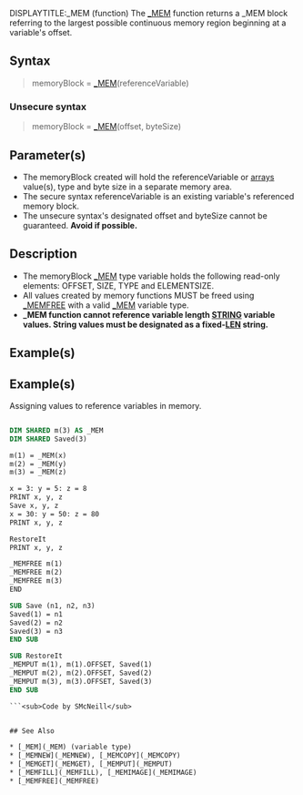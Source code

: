 DISPLAYTITLE:_MEM (function)
The [_MEM](_MEM) function returns a _MEM block referring to the largest possible continuous memory region beginning at a variable's offset.


## Syntax

>  memoryBlock = [_MEM](_MEM)(referenceVariable)

### Unsecure syntax

>  memoryBlock = [_MEM](_MEM)(offset, byteSize)


## Parameter(s)

* The memoryBlock created will hold the referenceVariable or [arrays](arrays) value(s), type and byte size in a separate memory area.
* The secure syntax referenceVariable is an existing variable's referenced memory block.
* The unsecure syntax's designated offset and byteSize cannot be guaranteed. **Avoid if possible.**


## Description

* The memoryBlock [_MEM](_MEM) type variable holds the following read-only elements: OFFSET, SIZE, TYPE and ELEMENTSIZE.
* All values created by memory functions MUST be freed using [_MEMFREE](_MEMFREE) with a valid [_MEM](_MEM) variable type.
* **_MEM function cannot reference variable length [STRING](STRING) variable values. String values must be designated as a fixed-[LEN](LEN) string.**


## Example(s)

## Example(s)
 Assigning values to reference variables in memory.

```vb

DIM SHARED m(3) AS _MEM
DIM SHARED Saved(3)

m(1) = _MEM(x)
m(2) = _MEM(y)
m(3) = _MEM(z)

x = 3: y = 5: z = 8
PRINT x, y, z
Save x, y, z
x = 30: y = 50: z = 80
PRINT x, y, z

RestoreIt
PRINT x, y, z

_MEMFREE m(1)
_MEMFREE m(2)
_MEMFREE m(3)
END

SUB Save (n1, n2, n3)
Saved(1) = n1
Saved(2) = n2
Saved(3) = n3
END SUB

SUB RestoreIt
_MEMPUT m(1), m(1).OFFSET, Saved(1)
_MEMPUT m(2), m(2).OFFSET, Saved(2)
_MEMPUT m(3), m(3).OFFSET, Saved(3)
END SUB 

```<sub>Code by SMcNeill</sub>


## See Also

* [_MEM](_MEM) (variable type)
* [_MEMNEW](_MEMNEW), [_MEMCOPY](_MEMCOPY)
* [_MEMGET](_MEMGET), [_MEMPUT](_MEMPUT)
* [_MEMFILL](_MEMFILL), [_MEMIMAGE](_MEMIMAGE)
* [_MEMFREE](_MEMFREE)





